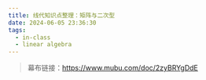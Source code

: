 ```yaml
---
title: 线代知识点整理：矩阵与二次型
date: 2024-06-05 23:36:30
tags:
  - in-class
  - linear algebra
---
```


> 幕布链接：https://www.mubu.com/doc/2zyBRYgDdE
